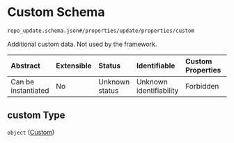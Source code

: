 # Custom Schema

```txt
repo_update.schema.json#/properties/update/properties/custom
```

Additional custom data. Not used by the framework.

| Abstract            | Extensible | Status         | Identifiable            | Custom Properties | Additional Properties | Access Restrictions | Defined In                                                                           |
| :------------------ | :--------- | :------------- | :---------------------- | :---------------- | :-------------------- | :------------------ | :----------------------------------------------------------------------------------- |
| Can be instantiated | No         | Unknown status | Unknown identifiability | Forbidden         | Allowed               | none                | [repo-update.schema.json*](../../out/repo-update.schema.json "open original schema") |

## custom Type

`object` ([Custom](repo-update-properties-update-data-properties-custom.md))
